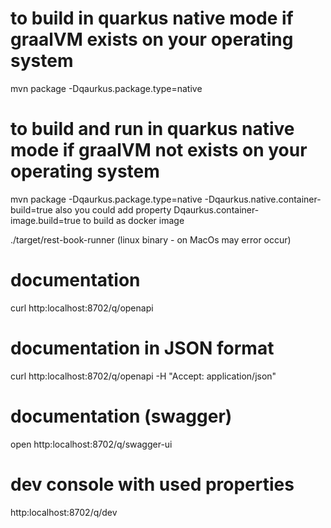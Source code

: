 # to build in quarkus native mode if graalVM exists on your operating system
mvn package -Dqaurkus.package.type=native

# to build and run in quarkus native mode if graalVM not exists on your operating system
mvn package -Dqaurkus.package.type=native -Dqaurkus.native.container-build=true
also you could add property Dqaurkus.container-image.build=true to build as docker image

./target/rest-book-runner  (linux binary - on MacOs may error occur)

# documentation
curl http:localhost:8702/q/openapi

# documentation in JSON format
curl http:localhost:8702/q/openapi -H "Accept: application/json"

# documentation (swagger)
open http:localhost:8702/q/swagger-ui

# dev console with used properties
http:localhost:8702/q/dev